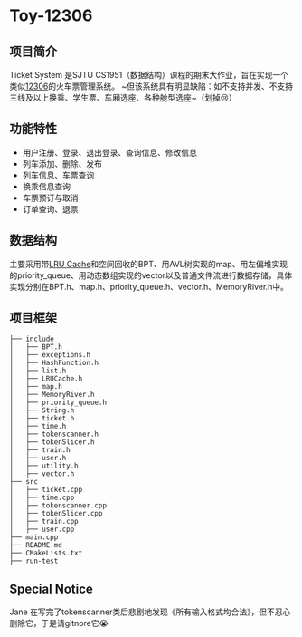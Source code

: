 # Toy-12306

## 项目简介

Ticket System 是SJTU CS1951（数据结构）课程的期末大作业，旨在实现一个类似[12306](https://www.12306.cn/index/)的火车票管理系统。
~但该系统具有明显缺陷：如不支持并发、不支持三线及以上换乘、学生票、车厢选座、各种舱型选座~（划掉😢）

## 功能特性

- 用户注册、登录、退出登录、查询信息、修改信息
- 列车添加、删除、发布
- 列车信息、车票查询
- 换乘信息查询
- 车票预订与取消
- 订单查询、退票

## 数据结构
主要采用带[LRU Cache](https://en.wikipedia.org/wiki/LRU)和空间回收的BPT、用AVL树实现的map、用左偏堆实现的priority_queue、用动态数组实现的vector以及普通文件流进行数据存储，具体实现分别在BPT.h、map.h、priority_queue.h、vector.h、MemoryRiver.h中。

## 项目框架
```
├── include
│   ├── BPT.h
│   ├── exceptions.h
│   ├── HashFunction.h
│   ├── list.h
│   ├── LRUCache.h
│   ├── map.h
│   ├── MemoryRiver.h
│   ├── priority_queue.h
│   ├── String.h
│   ├── ticket.h
│   ├── time.h
│   ├── tokenscanner.h
│   ├── tokenSlicer.h
│   ├── train.h
│   ├── user.h
│   ├── utility.h
│   ├── vector.h
├── src
│   ├── ticket.cpp
│   ├── time.cpp
│   ├── tokenscanner.cpp
│   ├── tokenSlicer.cpp
│   ├── train.cpp
│   ├── user.cpp
├── main.cpp
├── README.md
├── CMakeLists.txt
├── run-test
```

## Special Notice
Jane 在写完了tokenscanner类后悲剧地发现《所有输入格式均合法》，但不忍心删除它，于是请gitnore它😭